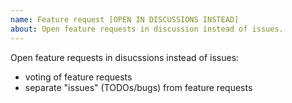 ```yaml
---
name: Feature request [OPEN IN DISCUSSIONS INSTEAD]
about: Open feature requests in discussion instead of issues.
---
```


Open feature requests in disucssions instead of issues:

- voting of feature requests
- separate "issues" (TODOs/bugs) from feature requests
